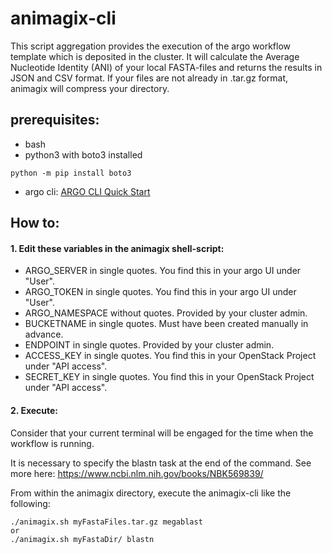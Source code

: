 # animagix-cli

This script aggregation provides the execution of the
argo workflow template which is deposited in the cluster. It will calculate
the Average Nucleotide Identity (ANI) of your local FASTA-files and returns
the results in JSON and CSV format.
If your files are not already in .tar.gz format, animagix will compress your directory.

## prerequisites:
- bash
- python3 with boto3 installed
```
python -m pip install boto3
```
- argo cli:
[ARGO CLI Quick Start](https://github.com/argoproj/argo-workflows/releases/tag/v3.3.1)

## How to:
#### 1. Edit these variables in the animagix shell-script:
- ARGO_SERVER in single quotes. You find this in your argo UI under "User".
- ARGO_TOKEN in single quotes. You find this in your argo UI under "User".
- ARGO_NAMESPACE without quotes. Provided by your cluster admin.
- BUCKETNAME in single quotes. Must have been created manually in advance.
- ENDPOINT in single quotes. Provided by your cluster admin.
- ACCESS_KEY in single quotes. You find this in your OpenStack Project under "API access".
- SECRET_KEY in single quotes. You find this in your OpenStack Project under "API access".

#### 2. Execute:
Consider that your current terminal will be engaged for the time when the workflow is running.

It is necessary to specify the blastn task at the end of the command.
See more here:
https://www.ncbi.nlm.nih.gov/books/NBK569839/

From within the animagix directory, execute the animagix-cli like the following:
```
./animagix.sh myFastaFiles.tar.gz megablast
or
./animagix.sh myFastaDir/ blastn
```
